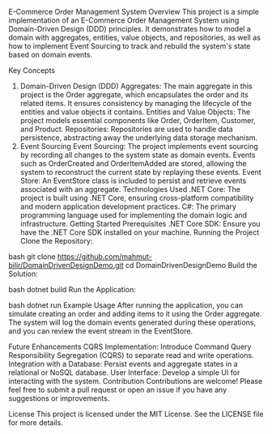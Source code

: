 E-Commerce Order Management System
Overview
This project is a simple implementation of an E-Commerce Order Management System using Domain-Driven Design (DDD) principles. It demonstrates how to model a domain with aggregates, entities, value objects, and repositories, as well as how to implement Event Sourcing to track and rebuild the system's state based on domain events.

Key Concepts
1. Domain-Driven Design (DDD)
Aggregates: The main aggregate in this project is the Order aggregate, which encapsulates the order and its related items. It ensures consistency by managing the lifecycle of the entities and value objects it contains.
Entities and Value Objects: The project models essential components like Order, OrderItem, Customer, and Product.
Repositories: Repositories are used to handle data persistence, abstracting away the underlying data storage mechanism.
2. Event Sourcing
Event Sourcing: The project implements event sourcing by recording all changes to the system state as domain events. Events such as OrderCreated and OrderItemAdded are stored, allowing the system to reconstruct the current state by replaying these events.
Event Store: An EventStore class is included to persist and retrieve events associated with an aggregate.
Technologies Used
.NET Core: The project is built using .NET Core, ensuring cross-platform compatibility and modern application development practices.
C#: The primary programming language used for implementing the domain logic and infrastructure.
Getting Started
Prerequisites
.NET Core SDK: Ensure you have the .NET Core SDK installed on your machine.
Running the Project
Clone the Repository:

bash
git clone https://github.com/mahmut-bilir/DomainDrivenDesignDemo.git
cd DomainDrivenDesignDemo
Build the Solution:

bash
dotnet build
Run the Application:

bash
dotnet run
Example Usage
After running the application, you can simulate creating an order and adding items to it using the Order aggregate. The system will log the domain events generated during these operations, and you can review the event stream in the EventStore.

Future Enhancements
CQRS Implementation: Introduce Command Query Responsibility Segregation (CQRS) to separate read and write operations.
Integration with a Database: Persist events and aggregate states in a relational or NoSQL database.
User Interface: Develop a simple UI for interacting with the system.
Contribution
Contributions are welcome! Please feel free to submit a pull request or open an issue if you have any suggestions or improvements.

License
This project is licensed under the MIT License. See the LICENSE file for more details.
